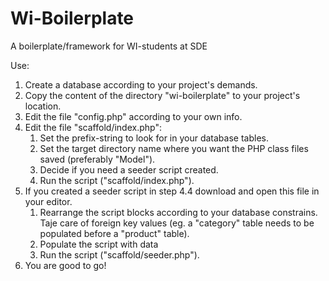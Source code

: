 # Wi-Boilerplate
A boilerplate/framework for WI-students at SDE

Use:
1. Create a database according to your project's demands.
2. Copy the content of the directory "wi-boilerplate" to your project's location.
3. Edit the file "config.php" according to your own info.
4. Edit the file "scaffold/index.php":
    1. Set the prefix-string to look for in your database tables.
    2. Set the target directory name where you want the PHP class files saved (preferably "Model").
    3. Decide if you need a seeder script created.
    4. Run the script ("scaffold/index.php").
5. If you created a seeder script in step 4.4 download and open this file in your editor.
    1. Rearrange the script blocks according to your database constrains. Taje care of foreign key values
       (eg. a "category" table needs to be populated before a "product" table).
    2. Populate the script with data
    3. Run the script ("scaffold/seeder.php").
6. You are good to go!
